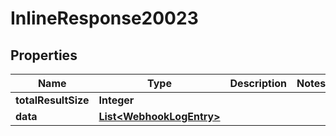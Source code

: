 

# InlineResponse20023

## Properties

Name | Type | Description | Notes
------------ | ------------- | ------------- | -------------
**totalResultSize** | **Integer** |  | 
**data** | [**List&lt;WebhookLogEntry&gt;**](WebhookLogEntry.md) |  | 



